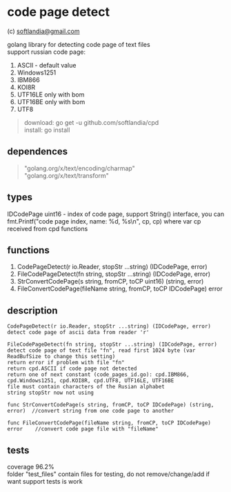 # code page detect #

(c) softlandia@gmail.com

golang library for detecting code page of text files  
support russian code page:

1. ASCII - default value
2. Windows1251
3. IBM866
4. KOI8R
5. UTF16LE only with bom
6. UTF16BE only with bom
7. UTF8

>download: go get -u github.com/softlandia/cpd  
>install: go install

## dependences ##

>"golang.org/x/text/encoding/charmap"  
>"golang.org/x/text/transform"

## types ##

IDCodePage uint16 - index of code page, support String() interface, you can fmt.Printf("code page index, name: %d, %s\n", cp, cp) where var cp received from cpd functions

## functions ##

1. CodePageDetect(r io.Reader, stopStr ...string) (IDCodePage, error)
2. FileCodePageDetect(fn string, stopStr ...string) (IDCodePage, error)
3. StrConvertCodePage(s string, fromCP, toCP uint16) (string, error)
4. FileConvertCodePage(fileName string, fromCP, toCP IDCodePage) error

## description ##

    CodePageDetect(r io.Reader, stopStr ...string) (IDCodePage, error)
    detect code page of ascii data from reader 'r' 

    FileCodePageDetect(fn string, stopStr ...string) (IDCodePage, error)
    detect code page of text file "fn", read first 1024 byte (var ReadBufSize to change this setting)
    return error if problem with file "fn"
    return cpd.ASCII if code page not detected
    return one of next constant (code_pages_id.go): cpd.IBM866, cpd.Windows1251, cpd.KOI8R, cpd.UTF8, UTF16LE, UTF16BE
    file must contain characters of the Rusian alphabet
    string stopStr now not using

    func StrConvertCodePage(s string, fromCP, toCP IDCodePage) (string, error)  //convert string from one code page to another

    func FileConvertCodePage(fileName string, fromCP, toCP IDCodePage) error    //convert code page file with "fileName"

## tests ##

coverage 96.2%  
folder "test_files" contain files for testing, do not remove/change/add if want support tests is work
